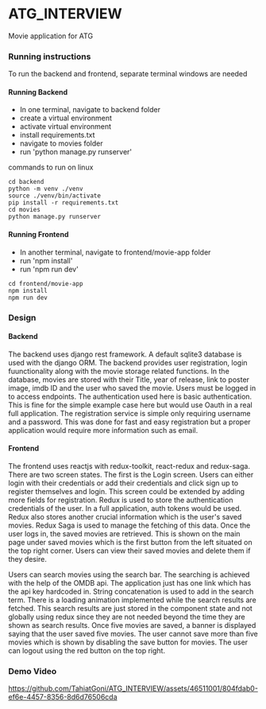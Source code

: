 # ATG_INTERVIEW
Movie application for ATG

### Running instructions
To run the backend and frontend, separate terminal windows are needed
#### Running Backend
- In one terminal, navigate to backend folder
- create a virtual environment
- activate virtual environment
- install requirements.txt
- navigate to movies folder
- run 'python manage.py runserver'

commands to run on linux

```
cd backend
python -m venv ./venv
source ./venv/bin/activate
pip install -r requirements.txt
cd movies
python manage.py runserver
```
#### Running Frontend
- In another terminal, navigate to frontend/movie-app folder
- run 'npm install'
- run 'npm run dev'

```
cd frontend/movie-app
npm install
npm run dev
```

### Design
#### Backend
The backend uses django rest framework. A default sqlite3 database is used with the django ORM. The backend provides user registration, login fuunctionality along with the movie storage related functions.
In the database, movies are stored with their Title, year of release, link to poster image, imdb ID and the user who saved the movie. Users must be logged in to access endpoints. The authentication used here is basic authentication. This is fine for the simple example case here but would use Oauth in a real full application. The registration service is simple only requiring username and a password. This was done for fast and easy registration but a proper application would require more information such as email.

#### Frontend
The frontend uses reactjs with redux-toolkit, react-redux and redux-saga. There are two screen states. The first is the Login screen. Users can either login with their credentials or add their credentials and click sign up to register themselves and login. This screen could be extended by adding more fields for registration. Redux is used to store the authentication credentials of the user. In a full application, auth tokens would be used. Redux also stores another crucial information which is the user's saved movies. Redux Saga is used to manage the fetching of this data. Once the user logs in, the saved movies are retrieved. This is shown on the main page under saved movies which is the first button from the left situated on the top right corner. Users can view their saved movies and delete them if they desire.

Users can search movies using the search bar. The searching is achieved with the help of the OMDB api. The application just has one link which has the api key hardcoded in. String concatenation is used to add in the search term. There is a loading animation implemented while the search results are fetched. This search results are just stored in the component state and not globally using redux since they are not needed beyond the time they are shown as search results. Once five movies are saved, a banner is displayed saying that the user saved five movies. The user cannot save more than five movies which is shown by disabling the save button for movies. The user can logout using the red button on the top right.

### Demo Video
https://github.com/TahiatGoni/ATG_INTERVIEW/assets/46511001/804fdab0-ef6e-4457-8356-8d6d76506cda

